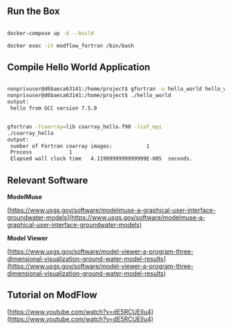 ## **Run the Box**

```bash

docker-compose up -d --build

docker exec -it modflow_fortran /bin/bash

```

## **Compile Hello World Application**

```bash

nonprivuser@d6baeca63141:/home/project$ gfortran -o hello_world hello_world.f90
nonprivuser@d6baeca63141:/home/project$ ./hello_world
output:
 hello from GCC version 7.5.0

```

```bash

gfortran -fcoarray=lib coarray_hello.f90 -lcaf_mpi
./coarray_hello
output: 
 number of Fortran coarray images:           1
 Process            1
 Elapsed wall clock time   4.1199999999999999E-005  seconds.

```

## **Relevant Software**

**ModelMuse**

[https://www.usgs.gov/software/modelmuse-a-graphical-user-interface-groundwater-models](https://www.usgs.gov/software/modelmuse-a-graphical-user-interface-groundwater-models)

**Model Viewer**

[https://www.usgs.gov/software/model-viewer-a-program-three-dimensional-visualization-ground-water-model-results](https://www.usgs.gov/software/model-viewer-a-program-three-dimensional-visualization-ground-water-model-results)

## **Tutorial on ModFlow**

[https://www.youtube.com/watch?v=dE5RCUElIu4](https://www.youtube.com/watch?v=dE5RCUElIu4)
